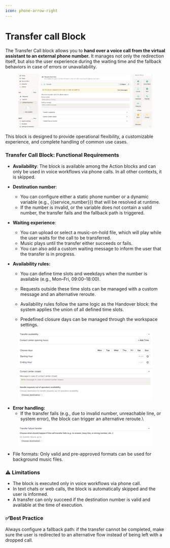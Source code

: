 ```yaml
---
icon: phone-arrow-right
---
```


# Transfer call Block

The Transfer Call block allows you to **hand over a voice call from the virtual assistant to an external phone number.** It manages not only the redirection itself, but also the user experience during the waiting time and the fallback behaviors in case of errors or unavailability.

<figure><img src="../../../.gitbook/assets/kb_transfer 1.png" alt=""><figcaption></figcaption></figure>

This block is designed to provide operational flexibility, a customizable experience, and complete handling of common use cases.

### Transfer Call Block: Functional Requirements

* **Availability**: The block is available among the Action blocks and can only be used in voice workflows via phone calls. In all other contexts, it is skipped.
* **Destination number**:
  * You can configure either a static phone number or a dynamic variable (e.g., \{{service\_number\}}) that will be resolved at runtime.
  * If the number is invalid, or the variable does not contain a valid number, the transfer fails and the fallback path is triggered.
* **Waiting experience**:
  * You can upload or select a music-on-hold file, which will play while the user waits for the call to be transferred.
  * Music plays until the transfer either succeeds or fails.
  * You can also add a custom waiting message to inform the user that the transfer is in progress.
*   **Availability rules:**

    * You can define time slots and weekdays when the number is available (e.g., Mon–Fri, 09:00–18:00).



    * Requests outside these time slots can be managed with a custom message and an alternative reroute.
    * Availability rules follow the same logic as the Handover block: the system applies the union of all defined time slots.
    * Predefined closure days can be managed through the workspace settings.

<figure><img src="../../../.gitbook/assets/kb_transfer_availability2.png" alt=""><figcaption></figcaption></figure>

* **Error handling:**
  * If the transfer fails (e.g., due to invalid number, unreachable line, or system error), the block can trigger an alternative reroute.\


<figure><img src="../../../.gitbook/assets/kb_transfer 4.png" alt=""><figcaption></figcaption></figure>

* File formats: Only valid and pre-approved formats can be used for background music files.

### ⚠️ Limitations&#x20;

* The block is executed only in voice workflows via phone call.
* In text chats or web calls, the block is automatically skipped and the user is informed.
* A transfer can only succeed if the destination number is valid and available at the time of execution.

### ✅Best Practice

Always configure a fallback path: if the transfer cannot be completed, make sure the user is redirected to an alternative flow instead of being left with a dropped call.

